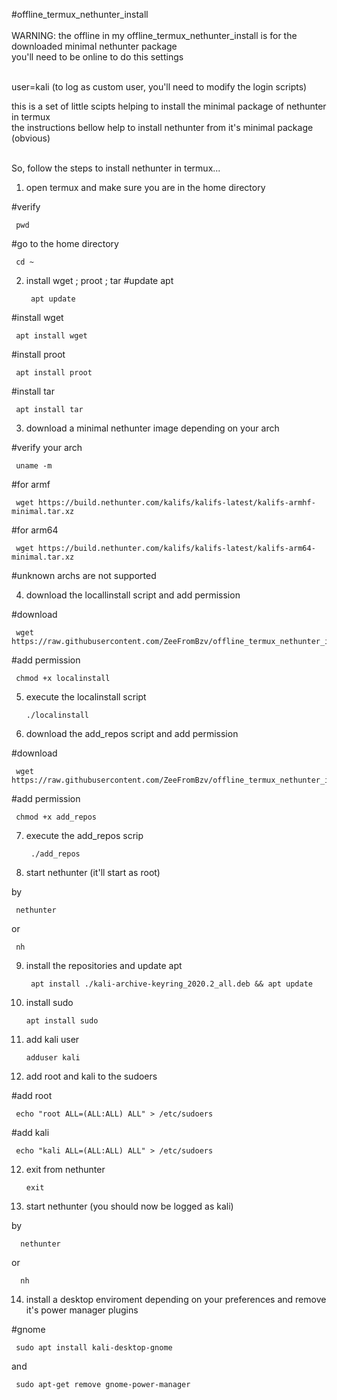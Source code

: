 #offline_termux_nethunter_install<br><br>WARNING: the offline in my offline_termux_nethunter_install is for
the downloaded minimal nethunter package<br> you'll need to be online to do this settings

<br>
user=kali (to log as custom user, you'll need to modify the login scripts)<br>



this is a set of little scipts helping to install the minimal package of nethunter in termux<br>
the instructions bellow help to install nethunter from it's minimal package (obvious)<br><br>

So, follow the steps to install nethunter in termux...

1) open termux and make sure you are in the home directory

  #verify

     pwd

  #go to the home directory

     cd ~

2) install wget ; proot ; tar
#update apt

        apt update

#install wget

     apt install wget 

#install proot 

     apt install proot 

#install tar

     apt install tar


3) download a minimal nethunter image depending on your arch

  #verify your arch

     uname -m

  #for armf

     wget https://build.nethunter.com/kalifs/kalifs-latest/kalifs-armhf-minimal.tar.xz
  
  #for arm64

     wget https://build.nethunter.com/kalifs/kalifs-latest/kalifs-arm64-minimal.tar.xz

  #unknown archs are not supported

4) download the locallinstall script and add permission

  #download

     wget https://raw.githubusercontent.com/ZeeFromBzv/offline_termux_nethunter_install/main/localinstall
  
  #add permission

     chmod +x localinstall

5) execute the localinstall script

       ./localinstall

6) download the add_repos script and add permission

  #download

     wget https://raw.githubusercontent.com/ZeeFromBzv/offline_termux_nethunter_install/main/add_repos

  #add permission

     chmod +x add_repos

7) execute the add_repos scrip

        ./add_repos

8) start nethunter (it'll start as root)

by

     nethunter

or

     nh

9) install the repositories and update apt

        apt install ./kali-archive-keyring_2020.2_all.deb && apt update

10) install sudo

        apt install sudo

11) add kali user

        adduser kali

11) add root and kali to the sudoers

#add root

     echo "root ALL=(ALL:ALL) ALL" > /etc/sudoers 

#add kali

     echo "kali ALL=(ALL:ALL) ALL" > /etc/sudoers

12) exit from nethunter

        exit

13) start nethunter (you should now be logged as kali)

by        

      nethunter

or

      nh

14) install a desktop enviroment depending on your preferences and remove it's power manager plugins

#gnome

     sudo apt install kali-desktop-gnome

and

     sudo apt-get remove gnome-power-manager
